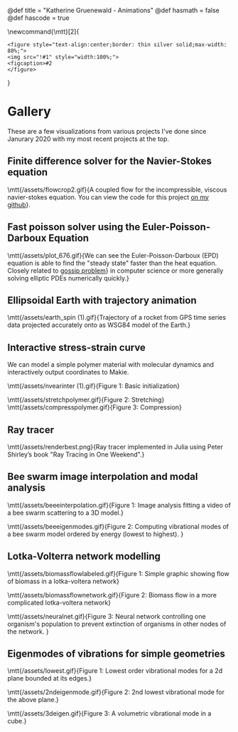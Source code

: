 @def title = "Katherine Gruenewald - Animations"
@def hasmath = false
@def hascode = true


\newcommand{\mtt}[2]{
  ~~~
<figure style="text-align:center;border: thin silver solid;max-width: 80%;">
<img src="!#1" style="width:100%;">
<figcaption>#2
</figure>
~~~
}

# Gallery

These are a few visualizations from various projects I've done since Janurary 2020 with my most recent projects at the top.

## Finite difference solver for the Navier-Stokes equation 

\mtt{/assets/flowcrop2.gif}{A coupled flow for the incompressible, viscous navier-stokes equation. You can view the code for this project <a href="[url](https://github.com/kathesch/FiniteDifferenceFlowDemo.jl)">on my github</a>}.

## Fast poisson solver using the Euler-Poisson-Darboux Equation

\mtt{/assets/plot_676.gif}{We can see the Euler-Poisson-Darboux (EPD) equation is able to find the "steady state" faster than the heat equation. Closely related to <a href="[url](https://en.wikipedia.org/wiki/Gossip_protocol)">gossip problem</a>} in computer science or more generally solving elliptic PDEs numerically quickly.}

## Ellipsoidal Earth with trajectory animation

\mtt{/assets/earth_spin (1).gif}{Trajectory of a rocket from GPS time series data projected accurately onto as WSG84 model of the Earth.}

## Interactive stress-strain curve

We can model a simple polymer material with molecular dynamics and interactively output coordinates to Makie. 


\mtt{/assets/nvearinter (1).gif}{Figure 1: Basic initialization}

 
\mtt{/assets/stretchpolymer.gif}{Figure 2: Stretching}
\mtt{/assets/compresspolymer.gif}{Figure 3: Compression}

## Ray tracer

\mtt{/assets/renderbest.png}{Ray tracer implemented in Julia using Peter Shirley’s book "Ray Tracing in One Weekend".}

## Bee swarm image interpolation and modal analysis

\mtt{/assets/beeeinterpolation.gif}{Figure 1: Image analysis fitting a video of a bee swarm scattering to a 3D model.}

\mtt{/assets/beeeigenmodes.gif}{Figure 2: Computing vibrational modes of a bee swarm model ordered by energy (lowest to highest). }


## Lotka-Volterra network modelling

\mtt{/assets/biomassflowlabeled.gif}{Figure 1: Simple graphic showing flow of biomass in a lotka-voltera network}

\mtt{/assets/biomassflownetwork.gif}{Figure 2: Biomass flow in a more complicated lotka-voltera network}

\mtt{/assets/neuralnet.gif}{Figure 3: Neural network controlling one organism's population to prevent extinction of organisms in other nodes of the network. }

## Eigenmodes of vibrations for simple geometries

\mtt{/assets/lowest.gif}{Figure 1: Lowest order vibrational modes for a 2d plane bounded at its edges.}

\mtt{/assets/2ndeigenmode.gif}{Figure 2: 2nd lowest vibrational mode for the above plane.}

\mtt{/assets/3deigen.gif}{Figure 3: A volumetric vibrational mode in a cube.}


<!--
# Code generation

**Note: this feature is experimental and the API might change frequently**

`toexpr(ex)` turns any expression (`ex`) into the equivalent `Expr` which is suitable for `eval`. The `SymbolicUtils.Code` module provides some combinators which provides the ability to construct more complex expressions than just function calls. These include:



- Let blocks
- Functions with arguments and keyword arguments
  - Functions with arguments which are to be de-structured
- Expressions that set array elements in-place
- Expressions that create an array similar in type to a reference array (currently supports `Array`, `StaticArrays.SArray`, and `LabelledArrays.SLArray`)
- Expressions that create sparse arrays

**Do `using SymbolicUtils.Code` to get the following bindings**

## `toexpr`

{{doc toexpr toexpr fn Code}}

## Code Combinators

These are all exported when you do `using SymbolicUtils.Code`

{{doc Assignment Assignment type Code}}

{{doc Let Let type Code}}

{{doc Func Func type Code}}

{{doc SpawnFetch SpawnFetch type Code}}

{{doc SetArray SetArray type Code}}

{{doc MakeArray MakeArray type Code}}

{{doc MakeSparseArray MakeSparseArray type Code}}

{{doc MakeTuple MakeTuple type Code}}

{{doc LiteralExpr LiteralExpr type Code}}
-->